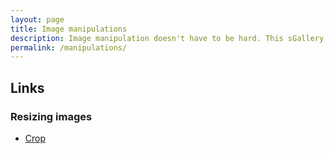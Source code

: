 ```yaml
---
layout: page
title: Image manipulations
description: Image manipulation doesn't have to be hard. This sGallery package makes it super easy to apply common manipulations to images like resizing, cropping and adding effects.
permalink: /manipulations/
---
```


## Links

### Resizing images

- [Crop]({{site.baseurl}}/manipulations/crop/)
